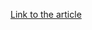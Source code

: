 [Link to the article](https://medium.com/@chenerlich/the-avast-abuser-metamorfo-banking-malware-hides-by-abusing-avast-executable-ac9b8b392767)
